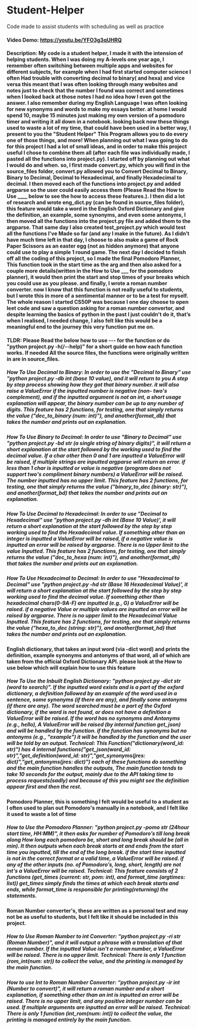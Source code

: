 # Student-Helper
Code made to assist students with scheduling as well as practice


#### Video Demo:  https://youtu.be/YFO3g3qUHRQ
#### Description: My code is a student helper, I made it with the intension of helping students. When I was doing my A-levels one year ago, I remember often switching between multiple apps and websites for different subjects, for example when I had first started computer science I often Had trouble with converting decimal to binary( and hexa) and vice versa this meant that I was often looking through many websites and notes just to check that the number I found was correct and sometimes when I looked back at those notes I had no idea how I even got the answer. I also remember during my English Language I was often looking for new synonyms and words to make my essays better. at home I would spend 10, maybe 15 minutes just making my own version of a pomodoro timer and writing it all down in a notebook. looking back now these things used to waste a lot of my time, that could have been used in a better way, I present to you the "Student Helper" This Program allows you to do every one of those things, and more! When planning out what I was going to do for this project I had a lot of small ideas, and in order to make this project useful I chose to combine them all (after each file was individually made, I pasted all the functions into project.py). I started off by planning out what I would do and when. so, I first made convert.py, which you will find in the source_files folder, convert.py allowed you to Convert Decimal to Binary, Binary to Decimal, Decimal to Hexadecimal, and finally Hexadecimal to decimal. I then moved each of the functions into project.py and added argparse so the user could easily access them (Please Read the How to Use ____ below to see the how to access these features.). I then did a lot of research and wrote eng_dict.py (can be found in source_files folder), this feature would take a word in the English Oxford Dictionary and give the definition, an example, some synonyms, and even some antonyms, I then moved all the functions into the project.py file and added them to the argparse. That same day I also created test_project.py which would test all the functions I've Made so far (and any I make in the future). As I didn’t have much time left in that day, I choose to also make a game of Rock Paper Scissors as an easter egg (not as hidden anymore) that anyone could use to play a simple 1 round game. The next day I decided to finish off all the coding of this project, so I made the final Pomodoro Planner, This function took in the start time as the arg and then also asked for a couple more details(written in the How to Use ___ for the pomodoro planner), it would then print the start and stop times of your breaks which you could use as you please. and finally, I wrote a roman number converter. now I know that this function is not really useful to students, but I wrote this in more of a sentimental manner or to be a test for myself. The whole reason I started CS50P was because I one day choose to open leet code and saw a question asking for a roman number convertor, and despite learning the basics of python in the past I just couldn't do it, that’s when I realised, I needed change, I also felt like this would be a meaningful end to the journey this very function put me on.

#### TLDR: Please Read the below how to use --- for the function or do "python project.py -h(/--help)" for a short guide on how each function works. If needed All the source files, the functions were originally written in are in source_files.

##### How To Use Decimal to Binary: In order to use the "Decimal to Binary" use "python project.py -db int (base 10 value), and it will return to you A step by step process showing how they got that binary number. it will also raise a ValueError if the inputted number is negative (non- two's complement), and if the inputted argument is not an int, a short usage explanation will appear, the binary number can be up to any number of digits. This feature has 2 functions, for testing, one that simply returns the value ("dec_to_binary (num: int)"), and another(format_db) that takes the number and prints out an explanation.

##### How To Use Binary to Decimal: In order to use "Binary to Decimal" use "python project.py -bd str (a single string of binary digits)", it will return a short explanation at the start followed by the working used to find the decimal value. If a char other then 0 and 1 are inputted a ValueError will be raised, if multiple strings are inputted argparse will return an error. if less than 1 char is inputted or value is negative (program does not support two's compliment binary numbers) a ValueError will be raised. The number inputted has no upper limit. This feature has 2 functions, for testing, one that simply returns the value ("binary_to_dec (binary: str)"), and another(format_bd) that takes the number and prints out an explanation.

##### How To Use Decimal to Hexadecimal: In order to use "Decimal to Hexadecimal" use "python project.py -dh int (Base 10 Value)', it will return a short explanation at the start followed by the step by step working used to find the Hexadecimal value. If something other than an integer is inputted a ValueError will be raised, if a negative value is inputted an error will be raised by argparse. There is no Upper limit to the value Inputted. This feature has 2 functions, for testing, one that simply returns the value ("dec_to_hexa (num: int)"), and another(format_dh) that takes the number and prints out an explanation.

##### How To Use Hexadecimal to Decimal:  In order to use "Hexadecimal to Decimal" use "python project.py -hd str (Base 16 Hexadecimal Value)', it will return a short explanation at the start followed by the step by step working used to find the decimal value. If something other than hexadecimal chars(0-9A-F) are inputted (e.g., G) a ValueError will be raised. if a negative Value or multiple values are inputted an error will be raised by argparse. There is no upper limit to the Hexadecimal Value Inputted. This feature has 2 functions, for testing, one that simply returns the value ("hexa_to_dec (string: str)"), and another(format_hd) that takes the number and prints out an explanation.

#### English dictionary, that takes an input word (via -dict word) and prints the definition, example synonyms and antonyms of that word, all of which are taken from the official Oxford Dictionary API. please look at the How to use below which will explain how to use this feature

##### How To Use the Inbuilt English Dictionary: "python project.py -dict str (word to search)". If the inputted word exists and is a part of the oxford dictionary, a definition followed by an example of the word used in a sentence, some synonyms (if there are any), and finally some antonyms (if there are any). The word searched must be a part of the Oxford dictionary, if the word is not found, or does not have a definition a ValueError will be raised. If the word has no synonyms and Antonyms (e.g., hello), A ValueError will be raised (by internal function get_json) and will be handled by the function. if the function has synonyms but no antonyms (e.g., "example") it will be handled by the function and the user will be told by an output. Technical: This Function("dictionary(word_id: str)") has 4 internal functions("get_json(word_id: str)","get_definition(word_id: str)","get_synonyms(jres: dict)","get_antonyms(jres: dict)") each of these functions do something and the main function handles the outputs, The main function tends to take 10 seconds for the output, mainly due to the API taking time to process requests(sadly) and because of this you might see the definition appear first and then the rest.

#### Pomodoro Planner, this is something I felt would be useful to a student as I often used to plan out Pomodoro's manually in a notebook, and I felt like it used to waste a lot of time

##### How to Use the Pomodoro Planner: "python project.py -pomo str (24hour start time, HH:MM)", it then asks for number of Pomodoro’s till long break along How long each pomodoro be, short and long break should be (all in min). It then outputs when each break starts at and ends from the start time you inputted, till the end of the long break. if the start time inputted is not in the correct format or a valid time, a ValueError will be raised. if any of the other inputs (no. of Pomodoro’s, long, short, length) are not int's a ValueError will be raised. Technical: This feature consists of 2 functions (get_times (current: str, pom: int), and format_time (argtimes: list)) get_times simply finds the times at which each break starts and ends, while format_time is responsible for printing(returning) the statements.

#### Roman Number converter's, these are written as a personal test and may not be as useful to students, but I felt like it should be included in this project.

##### How to Use Roman Number to int Converter: “python project.py -ri str (Roman Number)", and it will output a phrase with a translation of that roman number. If the inputted Value isn't a roman number, a ValueError will be raised. There is no upper limit. Technical: There is only 1 function (rom_int(num: str)) to collect the value, and the printing is managed by the main function.

##### How to use Int to Roman Number Converter: “python project.py -ir int (Number to convert)", it will return a roman number and a short explanation, if something other than an int is inputted an error will be raised. There is no upper limit, and any positive integer number can be used. If multiple arguments are inputted an error will be raised. Technical: There is only 1 function (int_rom(num: int)) to collect the value, the printing is managed entirely by the main function.



